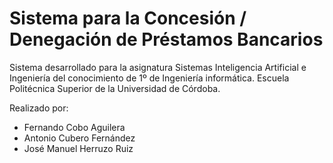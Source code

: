 Sistema para la Concesión / Denegación de Préstamos Bancarios
===========

Sistema desarrollado para la asignatura Sistemas Inteligencia Artificial e Ingeniería del conocimiento de 1º de Ingeniería informática. Escuela Politécnica Superior de la Universidad de Córdoba.

Realizado por:

  * Fernando Cobo Aguilera
  * Antonio Cubero Fernández
  * José Manuel Herruzo Ruiz
